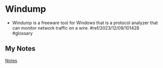 # Windump
- Windump is a freeware tool for Windows that is a protocol analyzer that can monitor network traffic on a wire. #ref/2023/12/09/101428 #glossary 
## My Notes
[Notes](mynotes/windump-notes.md)
